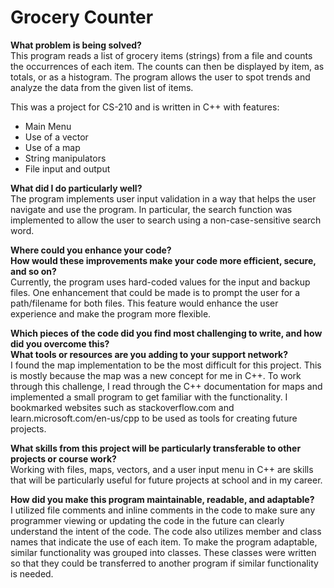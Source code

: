# Grocery Counter
**What problem is being solved?**  
This program reads a list of grocery items (strings) from a file and counts
the occurrences of each item. The counts can then be displayed by item, as totals,
or as a histogram. The program allows the user to spot trends and analyze the data
from the given list of items.

This was a project for CS-210 and is written in C++ with features:
- Main Menu
- Use of a vector
- Use of a map
- String manipulators
- File input and output

**What did I do particularly well?**  
The program implements user input validation in a way that helps the user
navigate and use the program. In particular, the search function was implemented
to allow the user to search using a non-case-sensitive search word.

**Where could you enhance your code?**  
**How would these improvements make your code more efficient, secure, and so on?**  
Currently, the program uses hard-coded values for the input and backup files. One
enhancement that could be made is to prompt the user for a path/filename for both
files. This feature would enhance the user experience and make the program more
flexible.

**Which pieces of the code did you find most challenging to write, and how did you overcome this?**  
**What tools or resources are you adding to your support network?**  
I found the map implementation to be the most difficult for this project. This
is mostly because the map was a new concept for me in C++. To work through this
challenge, I read through the C++ documentation for maps and implemented a small
program to get familiar with the functionality. I bookmarked websites such as
stackoverflow.com and learn.microsoft.com/en-us/cpp to be used as tools for 
creating future projects.

**What skills from this project will be particularly transferable to other projects or course work?**  
Working with files, maps, vectors, and a user input menu in C++ are skills that
will be particularly useful for future projects at school and in my career.

**How did you make this program maintainable, readable, and adaptable?**  
I utilized file comments and inline comments in the code to make sure any programmer
viewing or updating the code in the future can clearly understand the intent of the
code. The code also utilizes member and class names that indicate the use of each
item. To make the program adaptable, similar functionality was grouped into classes.
These classes were written so that they could be transferred to another program if
similar functionality is needed.
